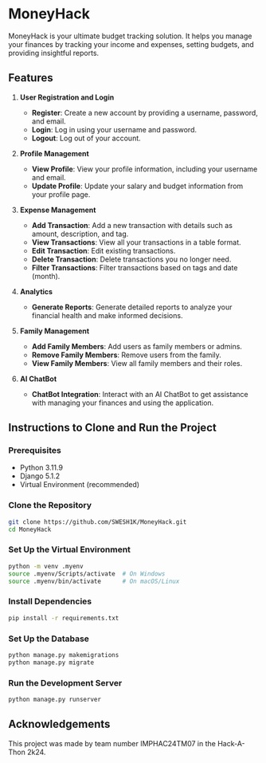 # MoneyHack

MoneyHack is your ultimate budget tracking solution. It helps you manage your finances by tracking your income and expenses, setting budgets, and providing insightful reports.

## Features

1. **User Registration and Login**
   - **Register**: Create a new account by providing a username, password, and email.
   - **Login**: Log in using your username and password.
   - **Logout**: Log out of your account.

2. **Profile Management**
   - **View Profile**: View your profile information, including your username and email.
   - **Update Profile**: Update your salary and budget information from your profile page.

3. **Expense Management**
   - **Add Transaction**: Add a new transaction with details such as amount, description, and tag.
   - **View Transactions**: View all your transactions in a table format.
   - **Edit Transaction**: Edit existing transactions.
   - **Delete Transaction**: Delete transactions you no longer need.
   - **Filter Transactions**: Filter transactions based on tags and date (month).

4. **Analytics**
   - **Generate Reports**: Generate detailed reports to analyze your financial health and make informed decisions.

5. **Family Management**
   - **Add Family Members**: Add users as family members or admins.
   - **Remove Family Members**: Remove users from the family.
   - **View Family Members**: View all family members and their roles.

6. **AI ChatBot**
   - **ChatBot Integration**: Interact with an AI ChatBot to get assistance with managing your finances and using the application.

## Instructions to Clone and Run the Project

### Prerequisites

- Python 3.11.9
- Django 5.1.2
- Virtual Environment (recommended)

### Clone the Repository

```sh
git clone https://github.com/SWESH1K/MoneyHack.git
cd MoneyHack
```

### Set Up the Virtual Environment

```sh
python -m venv .myenv
source .myenv/Scripts/activate  # On Windows
source .myenv/bin/activate      # On macOS/Linux
```

### Install Dependencies

```sh
pip install -r requirements.txt
```

### Set Up the Database

```sh
python manage.py makemigrations
python manage.py migrate
```

### Run the Development Server

```sh
python manage.py runserver
```

## Acknowledgements

This project was made by team number IMPHAC24TM07 in the Hack-A-Thon 2k24.